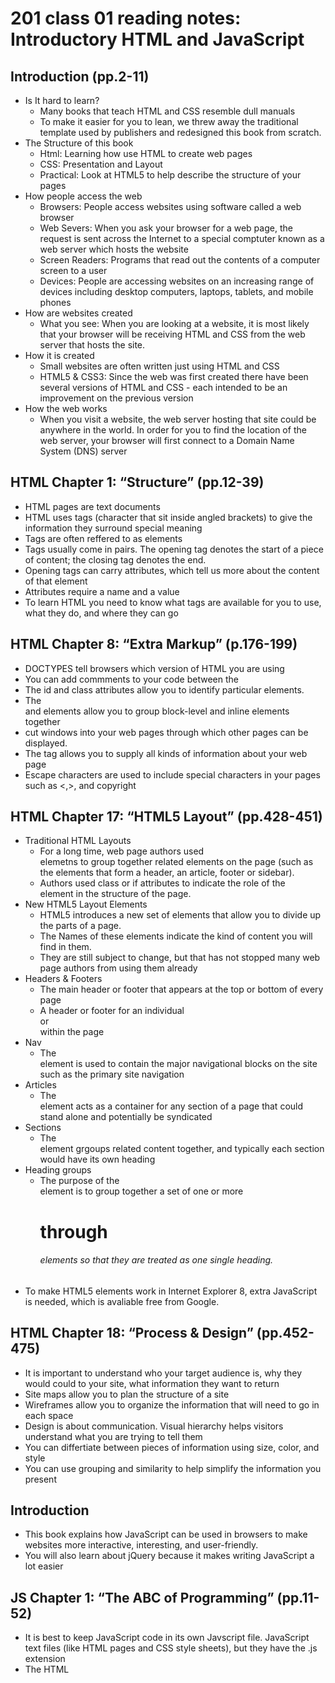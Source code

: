 # 201 class 01 reading notes: Introductory HTML and JavaScript
## Introduction (pp.2-11)
- Is It hard to learn?
    - Many books that teach HTML and CSS resemble dull manuals
    - To make it easier for you to lean, we threw away the traditional template used by publishers and redesigned this book from scratch.
- The Structure of this book 
    - Html: Learning how use HTML to create web pages
    - CSS: Presentation and Layout
    - Practical: Look at HTML5 to help describe the structure of your pages
- How people access the web
    - Browsers: People access websites using software called a web browser
    - Web Severs: When you ask your browser for a web page, the request is sent across the Internet to a special comptuter known as a web server which hosts the website
    - Screen Readers: Programs that read out the contents of a computer screen to a user
    - Devices: People are accessing websites on an increasing range of devices including desktop computers, laptops, tablets, and mobile phones
- How are websites created
    - What you see: When you are looking at a website, it is most likely that your browser will be receiving HTML and CSS from the web server that hosts the site.
- How it is created
    - Small websites are often written just using HTML and CSS
    - HTML5 & CSS3: Since the web was first created there have been several versions of HTML and CSS - each intended to be an improvement on the previous version
- How the web works
     - When you visit a website, the web server hosting that site could be anywhere in the world. In order for you to find the location of the web server, your browser will first connect to a Domain Name System (DNS) server
## HTML Chapter 1: “Structure” (pp.12-39)
- HTML pages are text documents
- HTML uses tags (character that sit inside angled brackets) to give the information they surround special meaning
- Tags are often reffered to as elements
- Tags usually come in pairs. The opening tag denotes the start of a piece of content; the closing tag denotes the end.
- Opening tags can carry attributes, which tell us more about the content of that element
- Attributes require a name and a value
- To learn HTML you need to know what tags are available for you to use, what they do, and where they can go
## HTML Chapter 8: “Extra Markup” (p.176-199)
- DOCTYPES tell browsers which version of HTML you are using
- You can add commments to your code between the <!-- and -->
- The id and class attributes allow you to identify particular elements.
- The <div> and <span> elements allow you to group block-level and inline elements together
- <iframes> cut windows into your web pages through which other pages can be displayed.
- The <meta> tag allows you to supply all kinds of information about your web page
- Escape characters are used to include special characters in your pages such as <,>, and copyright
## HTML Chapter 17: “HTML5 Layout” (pp.428-451)
- Traditional HTML Layouts
    - For a long time, web page authors used <div> elemetns to group together related elements on the page (such as the elements that form a header, an article, footer or sidebar). 
    - Authors used class or if attributes to indicate the role of the <div> element in the structure of the page.
- New HTML5 Layout Elements
    - HTML5 introduces a new set of elements that allow you to divide up the parts of a page. 
    - The Names of these elements indicate the kind of content you will find in them.
    - They are still subject to change, but that has not stopped many web page authors from using them already
- Headers & Footers
    - The main header or footer that appears at the top or bottom of every page
    - A header or footer for an individual <article> or <section> within the page
- Nav 
    - The <nav> element is used to contain the major navigational blocks on the site such as the primary site navigation
- Articles 
    - The <article> element acts as a container for any section of a page that could stand alone and potentially be syndicated
- Sections
    - The <section> element grgoups related content together, and typically each section would have its own heading
- Heading groups 
     - The purpose of the <hgroup> element is to group together a set of one or more <h1> through <h6> elements so that they are treated as one single heading.
- To make HTML5 elements work in Internet Explorer 8, extra JavaScript is needed, which is avaliable free from Google.
## HTML Chapter 18: “Process & Design” (pp.452-475) 
- It is important to understand who your target audience is, why they would could to your site, what information they want to return
- Site maps allow you to plan the structure of a site
- Wireframes allow you to organize the information that will need to go in each space
- Design is about communication. Visual hierarchy helps visitors understand what you are trying to tell them
- You can differtiate between pieces of information using size, color, and style
- You can use grouping and similarity to help simplify the information you present
## Introduction
- This book explains how JavaScript can be used in browsers to make websites more interactive, interesting, and user-friendly.
- You will also learn about jQuery because it makes writing JavaScript a lot easier
## JS Chapter 1: “The ABC of Programming” (pp.11-52)
- It is best to keep JavaScript code in its own Javscript file. JavaScript text files (like HTML pages and CSS style sheets), but they have the .js extension
- The HTML <script> element is used in HTML pages to tell the browser to load the JavaScript file (rather like the <link> element can be used to load a CSS)
- If you view the cource code of the page in the browser, the JavaScript will not have changed the HTML, because the script works with the model of the web page that the browser has created.